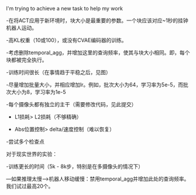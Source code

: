 I'm trying to achieve a new task to help my work



-在将ACT应用于新环境时，块大小是最重要的参数。一个块应该对应~1秒的挂钟机器人运动。

-高KL权重（10或100），或没有CVAE编码器的训练。

-考虑删除temporal_agg，并增加这里的查询频率，使其与块大小相同。即，每个块都被完全执行。

-训练时间很长（在事情趋于平稳之后，见图）

-尽量增加批量大小，并相应增加lr。例如，批次大小为64，学习率为5e-5，而批次大小为8，学习率为1e-5

-每个摄像头都有独立的主干（需要修改代码，见此提交）

- L1损耗> L2损耗（不够精确）

- Abs位置控制> delta/速度控制（难以恢复）

-尝试多个检查点



对于现实世界的实验：

-训练更长的时间（5k - 8k步，特别是在多摄像头的情况下）

—如果推理太慢—>机器人移动缓慢：禁用temporal_agg并增加此处的查询频率。我们试过最高20个。






